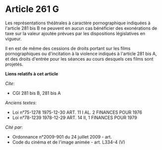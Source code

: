 # Article 261 G

Les représentations théâtrales à caractère pornographique indiquées à l'article 281 bis B ne peuvent en aucun cas bénéficier
des exonérations de taxe sur la valeur ajoutée prévues par les dispositions législatives en vigueur.

Il en est de même des cessions de droits portant sur les films pornographiques ou d'incitation à la violence indiqués à
l'article 281 bis A, et des droits d'entrée pour les séances au cours desquels ces films sont projetés.

**Liens relatifs à cet article**

_Cite_:

  - CGI 281 bis B, 281 bis A

_Anciens textes_:

  - Loi n°75-1278 1975-12-30 ART. 11 I AL. 2 FINANCES POUR 1976
  - Loi n°78-1239 1978-12-29 ART. 14 II, 1 FINANCES POUR 1979

_Cité par_:

  - Ordonnance n°2009-901 du 24 juillet 2009 - art.
  - Code du cinéma et de l'image animée - art. L334-4 (V)
